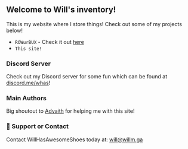 ## Welcome to Will's inventory!

This is my website where I store things! Check out some of my projects below!
- `ROWurBUX` - Check it out [here](http://rowurbux.weebly.com)
- `This site!`

### Discord Server
Check out my Discord server for some fun which can be found at [discord.me/whas](https://discord.me/whas)!

### Main Authors

Big shoutout to [Advaith](https://github.com/advaith1) for helping me with this site! 

### 📧 Support or Contact

Contact WillHasAwesomeShoes today at: [will@willm.ga](mailto:will@willm.ga)
